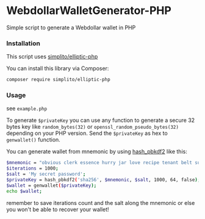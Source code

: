 # WebdollarWalletGenerator-PHP
Simple script to generate a Webdollar wallet in PHP


### Installation

This script uses [simplito/elliptic-php](https://github.com/simplito/elliptic-php)

You can install this library via Composer:

```sh
composer require simplito/elliptic-php
```

### Usage

see ``` example.php ```

To generate ``` $privateKey ``` you can use any function to generate a secure 32 bytes key like ``` random_bytes(32) ``` or ``` openssl_random_pseudo_bytes(32) ``` depending on your PHP version.
Send the ``` $privateKey ``` as hex to ``` genwallet() ``` function.

You can generate wallet from mnemonic by using [hash_pbkdf2](http://php.net/manual/en/function.hash-pbkdf2.php) like this:

```sh
$mnemonic = "obvious clerk essence hurry jar love recipe tenant belt sunset tiny reduce";
$iterations = 1000;
$salt = 'My secret password';
$privateKey = hash_pbkdf2('sha256', $mnemonic, $salt, 1000, 64, false);
$wallet = genwallet($privateKey);
echo $wallet;
```
remember to save iterations count and the salt along the mnemonic or else you won't be able to recover your wallet! 
